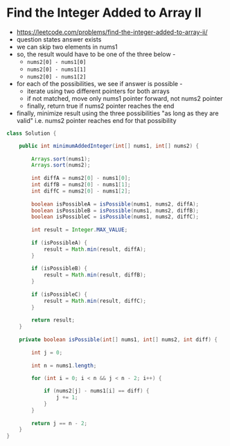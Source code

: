 # Find the Integer Added to Array II

- https://leetcode.com/problems/find-the-integer-added-to-array-ii/
- question states answer exists
- we can skip two elements in nums1
- so, the result would have to be one of the three below - 
  - `nums2[0] - nums1[0]`
  - `nums2[0] - nums1[1]`
  - `nums2[0] - nums1[2]`
- for each of the possibilities, we see if answer is possible - 
  - iterate using two different pointers for both arrays
  - if not matched, move only nums1 pointer forward, not nums2 pointer
  - finally, return true if nums2 pointer reaches the end
- finally, minimize result using the three possibilities "as long as they are valid" i.e. nums2 pointer reaches end for that possibility

```java
class Solution {

    public int minimumAddedInteger(int[] nums1, int[] nums2) {
        
        Arrays.sort(nums1);
        Arrays.sort(nums2);
        
        int diffA = nums2[0] - nums1[0];
        int diffB = nums2[0] - nums1[1];
        int diffC = nums2[0] - nums1[2];
        
        boolean isPossibleA = isPossible(nums1, nums2, diffA);
        boolean isPossibleB = isPossible(nums1, nums2, diffB);
        boolean isPossibleC = isPossible(nums1, nums2, diffC);
        
        int result = Integer.MAX_VALUE;
        
        if (isPossibleA) {
            result = Math.min(result, diffA);
        }
        
        if (isPossibleB) {
            result = Math.min(result, diffB);
        }
        
        if (isPossibleC) {
            result = Math.min(result, diffC);
        }
        
        return result;
    }
    
    private boolean isPossible(int[] nums1, int[] nums2, int diff) {
        
        int j = 0;
        
        int n = nums1.length;
        
        for (int i = 0; i < n && j < n - 2; i++) {

            if (nums2[j] - nums1[i] == diff) {
                j += 1;
            }
        }
        
        return j == n - 2;
    }
}
```
